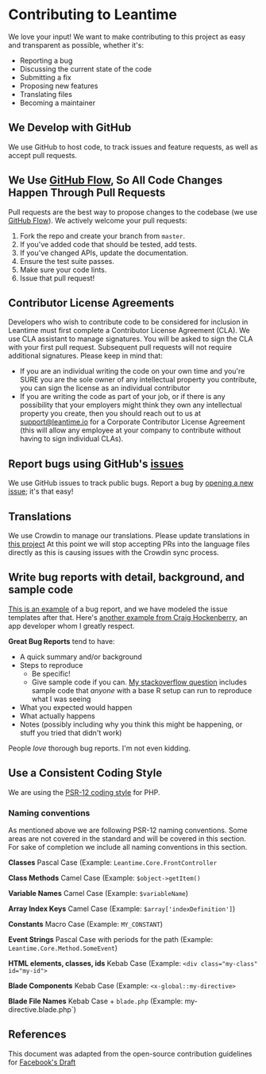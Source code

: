 # Contributing to Leantime
We love your input! We want to make contributing to this project as easy and transparent as possible, whether it's:

- Reporting a bug
- Discussing the current state of the code
- Submitting a fix
- Proposing new features
- Translating files
- Becoming a maintainer

## We Develop with GitHub
We use GitHub to host code, to track issues and feature requests, as well as accept pull requests.

## We Use [GitHub Flow](https://docs.github.com/en/get-started/quickstart/github-flow), So All Code Changes Happen Through Pull Requests
Pull requests are the best way to propose changes to the codebase (we use [GitHub Flow](https://docs.github.com/en/get-started/quickstart/github-flow)). We actively welcome your pull requests:

1. Fork the repo and create your branch from `master`.
2. If you've added code that should be tested, add tests.
3. If you've changed APIs, update the documentation.
4. Ensure the test suite passes.
5. Make sure your code lints.
6. Issue that pull request!

## Contributor License Agreements
Developers who wish to contribute code to be considered for inclusion in Leantime must first complete a Contributor License Agreement (CLA).
We use CLA assistant to manage signatures. You will be asked to sign the CLA with your first pull request. Subsequent pull requests will not require additional signatures. Please keep in mind that:
- If you are an individual writing the code on your own time and you're SURE you are the sole owner of any intellectual property you contribute, you can sign the license as an individual contributor
- If you are writing the code as part of your job, or if there is any possibility that your employers might think they own any intellectual property you create, then you should reach out to us at support@leantime.io for a Corporate Contributor License Agreement (this will allow any employee at your company to contribute without having to sign individual CLAs).

## Report bugs using GitHub's [issues]([https://github.com/Leantime/leantime/issues](https://github.com/Leantime/leantime/issues))
We use GitHub issues to track public bugs. Report a bug by [opening a new issue](https://github.com/Leantime/leantime/issues); it's that easy!

## Translations
We use Crowdin to manage our translations. Please update translations in [this project](https://crowdin.com/project/leantime)
At this point we will stop accepting PRs into the language files directly as this is causing issues with the Crowdin sync process. 

## Write bug reports with detail, background, and sample code
[This is an example](http://stackoverflow.com/q/12488905/180626) of a bug report, and we have modeled the issue templates after that. Here's [another example from Craig Hockenberry](http://www.openradar.me/11905408), an app developer whom I greatly respect.

**Great Bug Reports** tend to have:

- A quick summary and/or background
- Steps to reproduce
  - Be specific!
  - Give sample code if you can. [My stackoverflow question](http://stackoverflow.com/q/12488905/180626) includes sample code that *anyone* with a base R setup can run to reproduce what I was seeing
- What you expected would happen
- What actually happens
- Notes (possibly including why you think this might be happening, or stuff you tried that didn't work)

People *love* thorough bug reports. I'm not even kidding.

## Use a Consistent Coding Style
We are using the [PSR-12 coding style](https://www.php-fig.org/psr/psr-12/) for PHP. 

### Naming conventions

As mentioned above we are following PSR-12 naming conventions. Some areas are not covered in the standard and will be covered in this section. For sake of completion we include all naming conventions in this section.

**Classes**
Pascal Case (Example: `Leantime.Core.FrontController`

**Class Methods**
Camel Case (Example: `$object->getItem()`

**Variable Names**
Camel Case (Example: `$variableName`)

**Array Index Keys**
Camel Case (Example: `$array['indexDefinition']`)

**Constants**
Macro Case (Example: `MY_CONSTANT`)

**Event Strings**
Pascal Case with periods for the path (Example: `Leantime.Core.Method.SomeEvent`)

**HTML elements, classes, ids**
Kebab Case (Example: `<div class="my-class" id="my-id">`

**Blade Components**
Kebab Case (Example: `<x-global::my-directive>`

**Blade File Names**
Kebab Case + `blade.php` (Example: my-directive.blade.php`)



## References
This document was adapted from the open-source contribution guidelines for [Facebook's Draft](https://github.com/facebookarchive/draft-js/blob/5dd99d327066f5f0b30b95ab95770822cff1ac65/CONTRIBUTING.md)
